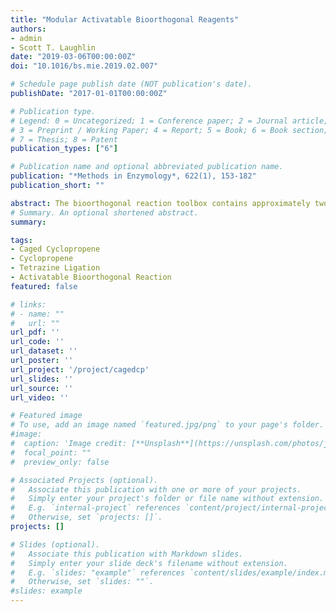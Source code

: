 ```yaml
---
title: "Modular Activatable Bioorthogonal Reagents"
authors:
- admin
- Scott T. Laughlin
date: "2019-03-06T00:00:00Z"
doi: "10.1016/bs.mie.2019.02.007"

# Schedule page publish date (NOT publication's date).
publishDate: "2017-01-01T00:00:00Z"

# Publication type.
# Legend: 0 = Uncategorized; 1 = Conference paper; 2 = Journal article;
# 3 = Preprint / Working Paper; 4 = Report; 5 = Book; 6 = Book section;
# 7 = Thesis; 8 = Patent
publication_types: ["6"]

# Publication name and optional abbreviated publication name.
publication: "*Methods in Enzymology*, 622(1), 153-182"
publication_short: ""

abstract: The bioorthogonal reaction toolbox contains approximately two-dozen unique chemistries that permit selective tagging and probing of biomolecules. Over the past two decades, significant effort has been devoted to optimizing and discovering bioorthogonal reagents that are faster, fluorogenic, and orthogonal to the already existing bioorthogonal repertoire. Conversely, efforts to explore bioorthogonal reagents whose reactivity can be controlled in space and/or time are limited.The "activatable" bioorthogonal reagents that do exist are often unimodal, meaning that their reagent's activation method cannot be easily modified to enable activation with red-shifted wavelengths, enzymes, or metabolic-byproducts and ions like H2O2 or Fe3+. Here, we summarize the available activatable bioorthogonal reagents with a focus on our recent addition; modular caged cyclopropenes. We designed caged cyclopropenes to be unreactive to their bioorthogonal partner until they are activated through the removal of the cage by light, an enzyme, or another reaction partner. To accomplish this, their structure includes a nitrogen atom at the cyclopropene C3 position that is decorated with the desired caging group through a carbamate linkage. This 3-N cyclopropene system can allow control of cyclopropene reactivity using a multitude of already available photo- and enzyme-caging groups. Additionally, this cyclopropene scaffold can enable metabolic-byproduct or ion activation of bioorthogonal reactions.
# Summary. An optional shortened abstract.
summary:

tags:
- Caged Cyclopropene
- Cyclopropene
- Tetrazine Ligation
- Activatable Bioorthogonal Reaction
featured: false

# links:
# - name: ""
#   url: ""
url_pdf: ''
url_code: ''
url_dataset: ''
url_poster: ''
url_project: '/project/cagedcp'
url_slides: ''
url_source: ''
url_video: ''

# Featured image
# To use, add an image named `featured.jpg/png` to your page's folder.
#image:
#  caption: 'Image credit: [**Unsplash**](https://unsplash.com/photos/jdD8gXaTZsc)'
#  focal_point: ""
#  preview_only: false

# Associated Projects (optional).
#   Associate this publication with one or more of your projects.
#   Simply enter your project's folder or file name without extension.
#   E.g. `internal-project` references `content/project/internal-project/index.md`.
#   Otherwise, set `projects: []`.
projects: []

# Slides (optional).
#   Associate this publication with Markdown slides.
#   Simply enter your slide deck's filename without extension.
#   E.g. `slides: "example"` references `content/slides/example/index.md`.
#   Otherwise, set `slides: ""`.
#slides: example
---
```

